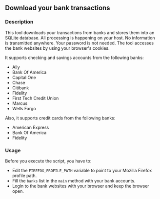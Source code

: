 ## Download your bank transactions

### Description

This tool downloads your transactions from banks and stores them into an SQLite database. All processing is happening on your host. No information is transmitted anywhere. Your password is not needed. The tool accesses the bank websites by using your browser's cookies.

It supports checking and savings accounts from the following banks:

* Ally
* Bank Of America
* Capital One
* Chase
* Citibank
* Fidelity
* First Tech Credit Union
* Marcus
* Wells Fargo

Also, it supports credit cards from the following banks:

* American Express
* Bank Of America
* Fidelity

### Usage

Before you execute the script, you have to:

* Edit the `FIREFOX_PROFILE_PATH` variable to point to your Mozilla Firefox profile path.
* Fill the `banks` list in the `main` method with your bank accounts.
* Login to the bank websites with your browser and keep the browser open.
